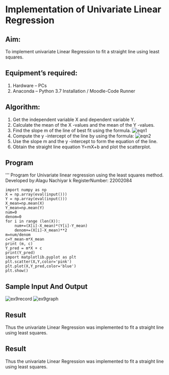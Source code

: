 # Implementation of Univariate Linear Regression
## Aim:
To implement univariate Linear Regression to fit a straight line using least squares.
## Equipment’s required:
1.	Hardware – PCs
2.	Anaconda – Python 3.7 Installation / Moodle-Code Runner
## Algorithm:
1.	Get the independent variable X and dependent variable Y.
2.	Calculate the mean of the X -values and the mean of the Y -values.
3.	Find the slope m of the line of best fit using the formula.
 ![eqn1](./eq1.jpg)
4.	Compute the y -intercept of the line by using the formula:
![eqn2](./eq2.jpg)  
5.	Use the slope m and the y -intercept to form the equation of the line.
6.	Obtain the straight line equation Y=mX+b and plot the scatterplot.
## Program

''' 
Program for Univariate linear regression using the least squares method.
Developed by:Alagu Nachiyar k
RegisterNumber: 22002084

```
import numpy as np
X = np.array(eval(input()))
Y = np.array(eval(input()))
X_mean=np.mean(X)
Y_mean=np.mean(Y)
num=0
denom=0
for i in range (len(X)):
    num+=(X[i]-X_mean)*(Y[i]-Y_mean)
    denom+=(X[i]-X_mean)**2
m=num/denom
c=Y_mean-m*X_mean
print (m, c)
Y_pred = m*X + c
print(Y_pred)
import matplotlib.pyplot as plt
plt.scatter(X,Y,color='pink')
plt.plot(X,Y_pred,color='blue')
plt.show()
```






## Sample Input And Output
![ex9record](https://user-images.githubusercontent.com/113497340/191893423-86619e0e-0325-4ac0-92ed-40128d1df527.png)
![ex9graph](https://user-images.githubusercontent.com/113497340/191893472-b41af31c-997b-47bb-a89f-7ade0eb0f1ea.png)


## Result
Thus the univariate Linear Regression was implemented to fit a straight line using least squares.
## Result
Thus the univariate Linear Regression was implemented to fit a straight line using least squares.
